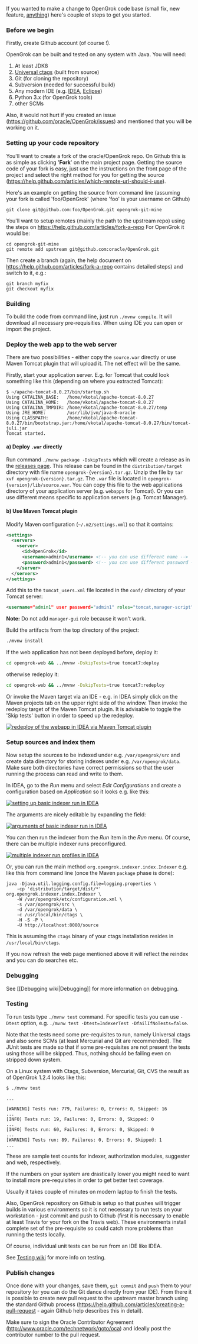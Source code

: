 If you wanted to make a change to OpenGrok code base (small fix, new feature, [anything](https://github.com/opengrok/opengrok/issues?q=is%3Aopen+is%3Aissue+label%3A%22help+wanted%22)) here's couple of steps to get you started.

### Before we begin

Firstly, create Github account (of course !).

OpenGrok can be built and tested on any system with Java. You will need:

1. At least JDK8
1. [Universal ctags](https://github.com/universal-ctags) (built from source)
1. Git (for cloning the repository)
1. Subversion (needed for successful build)
1. Any modern IDE (e.g. [IDEA](https://www.jetbrains.com/idea/), [Eclipse](http://www.eclipse.org/downloads/packages/))
1. Python 3.x (for OpenGrok tools)
1. other SCMs 

Also, it would not hurt if you created an issue (https://github.com/oracle/OpenGrok/issues) and mentioned that you will be working on it.

### Setting up your code repository

You'll want to create a fork of the oracle/OpenGrok repo. On Github this is as simple as clicking '**Fork**' on the main project page. Getting the source code of your fork is easy, just use the instructions on the front page of the project and select the right method for you for getting the source (https://help.github.com/articles/which-remote-url-should-i-use).

Here's an example on getting the source from command line (assuming your fork is called 'foo/OpenGrok' (where 'foo' is your username on Github)

```
git clone git@github.com:foo/OpenGrok.git opengrok-git-mine
```

You'll want to setup remotes (mainly the path to the upstream repo) using the steps on https://help.github.com/articles/fork-a-repo For OpenGrok it would be:

```
cd opengrok-git-mine
git remote add upstream git@github.com:oracle/OpenGrok.git
```

Then create a branch (again, the help document on https://help.github.com/articles/fork-a-repo contains detailed steps) and switch to it, e.g.:

```
git branch myfix
git checkout myfix
```

### Building

To build the code from command line, just run `./mvnw compile`. It will download all necessary pre-requisities. When using IDE you can open or import the project.

### Deploy the web app to the web server

There are two possibilities - either copy the `source.war` directly or use Maven Tomcat plugin that will upload it. The net effect will be the same.

Firstly, start your application server. E.g. for Tomcat that could look something like this (depending on where you extracted Tomcat):
```shell
$ ~/apache-tomcat-8.0.27/bin/startup.sh 
Using CATALINA_BASE:   /home/vkotal/apache-tomcat-8.0.27
Using CATALINA_HOME:   /home/vkotal/apache-tomcat-8.0.27
Using CATALINA_TMPDIR: /home/vkotal/apache-tomcat-8.0.27/temp
Using JRE_HOME:        /usr/lib/jvm/java-8-oracle
Using CLASSPATH:       /home/vkotal/apache-tomcat-8.0.27/bin/bootstrap.jar:/home/vkotal/apache-tomcat-8.0.27/bin/tomcat-juli.jar
Tomcat started.
```

#### a) Deploy `.war` directly

Run command `./mvnw package -DskipTests` which will create a release as in the [releases page](https://github.com/oracle/opengrok/releases). This release can be found in the `distribution/target` directory with file name `opengrok-{version}.tar.gz`. Unzip the file by `tar xvf opengrok-{version}.tar.gz`. The `.war` file is located in `opengrok-{version}/lib/source.war`. You can copy this file to the web applications directory of your application server (e.g. `webapps` for Tomcat). Or you can use different means specific to application servers (e.g. Tomcat Manager).

#### b) Use Maven Tomcat plugin

Modify Maven configuration (`~/.m2/settings.xml`) so that it contains:
```xml
<settings>
  <servers>
    <server>
      <id>OpenGrok</id>
      <username>admin1</username> <!-- you can use different name -->
      <password>admin1</password> <!-- you can use different password -->
    </server>
  </servers>
</settings>
```

Add this to the `tomcat_users.xml` file located in the `conf/` directory of your Tomcat server:
```xml
<username="admin1" user password="admin1" roles="tomcat,manager-script"/>
```

**Note:** Do not add `manager-gui` role because it won't work.

Build the artifacts from the top directory of the project:
```bash
./mvnw install
```

If the web application has not been deployed before, deploy it:
```bash
cd opengrok-web && ../mvnw -DskipTests=true tomcat7:deploy
```
otherwise redeploy it:
```bash
cd opengrok-web && ../mvnw -DskipTests=true tomcat7:redeploy
```

Or invoke the Maven target via an IDE - e.g. in IDEA simply click on the Maven projects tab on the upper right side of the window. Then invoke the redeploy target of the Maven Tomcat plugin. It is advisable to toggle the 'Skip tests' button in order to speed up the redeploy.

[![redeploy of the webapp in IDEA via Maven Tomcat plugin](images/IDEA-tomcat_redeploy.png)](images/IDEA-tomcat_redeploy.png)

### Setup sources and index them

Now setup the sources to be indexed under e.g. `/var/opengrok/src` and create data directory for storing indexes under e.g. `/var/opengrok/data`. Make sure both directories have correct permissions so that the user running the process can read and write to them.

In IDEA, go to the _Run_ menu and select _Edit Configurations_ and create a configuration based on _Application_ so it looks e.g. like this:

[![setting up basic indexer run in IDEA](images/IDEA-basic_indexer_run.png)](images/IDEA-basic_indexer_run.png)

The arguments are nicely editable by expanding the field:

[![arguments of basic indexer run in IDEA](images/IDEA-simple_indexer_run_example.png)](images/IDEA-simple_indexer_run_example.png)

You can then run the indexer from the _Run_ item in the _Run_ menu. Of course, there can be multiple indexer runs preconfigured.

[![multiple indexer run profiles in IDEA](images/IDEA-multiple_run_profiles.png)](images/IDEA-multiple_run_profiles.png)

Or, you can run the main method `org.opengrok.indexer.index.Indexer` e.g. like this from command line (once the Maven `package` phase is done):
```
java -Djava.util.logging.config.file=logging.properties \
    -cp 'distribution/target/dist/*' org.opengrok.indexer.index.Indexer \
    -W /var/opengrok/etc/configuration.xml \
    -s /var/opengrok/src \
    -d /var/opengrok/data \
    -c /usr/local/bin/ctags \
    -H -S -P \
    -U http://localhost:8080/source
```

This is assuming the `ctags` binary of your ctags installation resides in `/usr/local/bin/ctags`.

If you now refresh the web page mentioned above it will reflect the reindex and you can do searches etc.

### Debugging

See [[Debugging wiki|Debugging]] for more information on debugging.

### Testing

To run tests type `./mvnw test` command. For specific tests you can use `-Dtest` option, e.g. `./mvnw test -Dtest=IndexerTest -DfailIfNoTests=false`.

Note that the tests need some pre-requisites to run, namely Universal ctags and also some SCMs (at least Mercurial and Git are recommended). The JUnit tests are made so that if some pre-requisites are not present the tests using those will be skipped. Thus, nothing should be failing even on stripped down system.

On a Linux system with Ctags, Subversion, Mercurial, Git, CVS the result as of OpenGrok 1.2.4 looks like this:
```
$ ./mvnw test

...

[WARNING] Tests run: 779, Failures: 0, Errors: 0, Skipped: 16
...
[INFO] Tests run: 19, Failures: 0, Errors: 0, Skipped: 0
...
[INFO] Tests run: 60, Failures: 0, Errors: 0, Skipped: 0
...
[WARNING] Tests run: 89, Failures: 0, Errors: 0, Skipped: 1
...
```

These are sample test counts for indexer, authorization modules, suggester and web, respectively.

If the numbers on your system are drastically lower you might need to want to install more pre-requisites in order to get better test coverage.

Usually it takes couple of minutes on modern laptop to finish the tests.

Also, OpenGrok repository on Github is setup so that pushes will trigger builds in various environments so it is not necessary to run tests on your workstation - just commit and push to Github (first it is necessary to enable at least Travis for your fork on the Travis web). These environments install complete set of the pre-requisite so could catch more problems than running the tests locally.

Of course, individual unit tests can be run from an IDE like IDEA.

See [Testing wiki](https://github.com/oracle/opengrok/wiki/Testing) for more info on testing.

### Publish changes

Once done with your changes, save them, `git commit` and `push` them to your repository (or you can do the Git dance directly from your IDE). From there it is possible to create new pull request to the upstream master branch using the standard Github process (https://help.github.com/articles/creating-a-pull-request - again Github help describes this in detail).

Make sure to sign the Oracle Contributor Agreement (http://www.oracle.com/technetwork/goto/oca) and ideally post the contributor number to the pull request.
